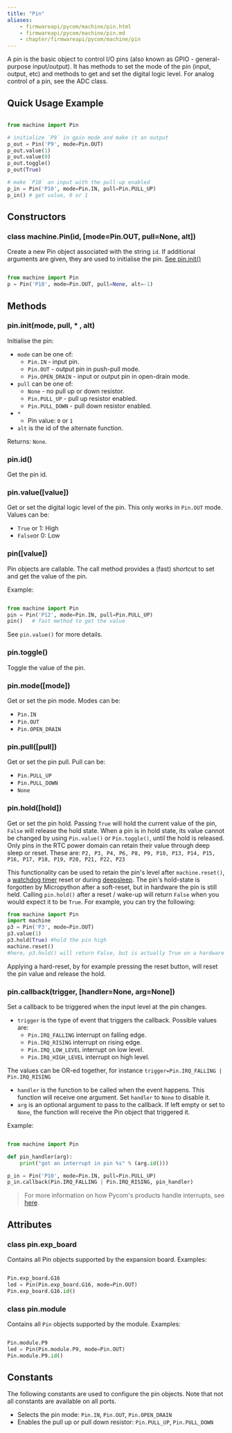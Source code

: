 ```yaml
---
title: "Pin"
aliases:
    - firmwareapi/pycom/machine/pin.html
    - firmwareapi/pycom/machine/pin.md
    - chapter/firmwareapi/pycom/machine/pin
---
```


A pin is the basic object to control I/O pins (also known as GPIO - general-purpose input/output). It has methods to set the mode of the pin (input, output, etc) and methods to get and set the digital logic level. For analog control of a pin, see the ADC class.

## Quick Usage Example

```python

from machine import Pin

# initialize `P9` in gpio mode and make it an output
p_out = Pin('P9', mode=Pin.OUT)
p_out.value(1)
p_out.value(0)
p_out.toggle()
p_out(True)

# make `P10` an input with the pull-up enabled
p_in = Pin('P10', mode=Pin.IN, pull=Pin.PULL_UP)
p_in() # get value, 0 or 1
```

## Constructors

### class machine.Pin(id, [mode=Pin.OUT, pull=None, alt])

Create a new Pin object associated with the string `id`. If additional arguments are given, they are used to initialise the pin. [See pin.init()](../pin#pin-init-mode-pull-alt)

```python

from machine import Pin
p = Pin('P10', mode=Pin.OUT, pull=None, alt=-1)
```

## Methods

### pin.init(mode, pull, * , alt)

Initialise the pin:

* `mode` can be one of:
  * `Pin.IN` - input pin.
  * `Pin.OUT` - output pin in push-pull mode.
  * `Pin.OPEN_DRAIN` - input or output pin in open-drain mode.
* `pull` can be one of:
  * `None` - no pull up or down resistor.
  * `Pin.PULL_UP` - pull up resistor enabled.
  * `Pin.PULL_DOWN` - pull down resistor enabled.
* `*`
  * Pin value: `0` or `1`
* `alt` is the id of the alternate function.

Returns: `None`.

### pin.id()

Get the pin id.

### pin.value([value])

Get or set the digital logic level of the pin. This only works in `Pin.OUT` mode. Values can be:
* `True` or 1: High
* `False`or 0: Low



### pin([value])

Pin objects are callable. The call method provides a (fast) shortcut to set and get the value of the pin.

Example:

```python

from machine import Pin
pin = Pin('P12', mode=Pin.IN, pull=Pin.PULL_UP)
pin()   # fast method to get the value
```

See `pin.value()` for more details.

### pin.toggle()

Toggle the value of the pin.

### pin.mode([mode])

Get or set the pin mode. Modes can be:
* `Pin.IN`
* `Pin.OUT`
* `Pin.OPEN_DRAIN`

### pin.pull([pull])

Get or set the pin pull. Pull can be:
* `Pin.PULL_UP`
* `Pin.PULL_DOWN`
* `None`

### pin.hold([hold])

Get or set the pin hold. Passing `True` will hold the current value of the pin, `False` will release the hold state. When a pin is in hold state, its value cannot be changed by using `Pin.value()` or `Pin.toggle()`, until the hold is released. Only pins in the RTC power domain can retain their value through deep sleep or reset. These are: `P2, P3, P4, P6, P8, P9, P10, P13, P14, P15, P16, P17, P18, P19, P20, P21, P22, P23`

This functionality can be used to retain the pin's level after `machine.reset()`, a [watchdog timer](/firmwareapi/pycom/machine/wdt/) reset or during [deepsleep](/firmwareapi/pycom/machine/#machinedeepsleeptime_ms). The pin's hold-state is forgotten by Micropython after a soft-reset, but in hardware the pin is still held. Calling `pin.hold()` after a reset / wake-up will return `False` when you would expect it to be `True`. For example, you can try the following:
```python
from machine import Pin
import machine
p3 = Pin('P3', mode=Pin.OUT)
p3.value(1)
p3.hold(True) #hold the pin high
machine.reset()
#here, p3.hold() will return False, but is actually True on a hardware level
```
Applying a hard-reset, by for example pressing the reset button, will reset the pin value and release the hold. 

### pin.callback(trigger, [handler=None, arg=None])

Set a callback to be triggered when the input level at the pin changes.

* `trigger` is the type of event that triggers the callback. Possible values are:
  * `Pin.IRQ_FALLING` interrupt on falling edge.
  * `Pin.IRQ_RISING` interrupt on rising edge.
  * `Pin.IRQ_LOW_LEVEL` interrupt on low level.
  * `Pin.IRQ_HIGH_LEVEL` interrupt on high level.

The values can be OR-ed together, for instance `trigger=Pin.IRQ_FALLING | Pin.IRQ_RISING`

* `handler` is the function to be called when the event happens. This function will receive one argument. Set `handler` to `None` to disable it.
* `arg` is an optional argument to pass to the callback. If left empty or set to `None`, the function will receive the Pin object that triggered it.

Example:

```python

from machine import Pin

def pin_handler(arg):
    print("got an interrupt in pin %s" % (arg.id()))

p_in = Pin('P10', mode=Pin.IN, pull=Pin.PULL_UP)
p_in.callback(Pin.IRQ_FALLING | Pin.IRQ_RISING, pin_handler)
```

>For more information on how Pycom's products handle interrupts, see [here](/firmwareapi/notes#interrupt-handling).


## Attributes

### class pin.exp_board

Contains all Pin objects supported by the expansion board. Examples:

```python

Pin.exp_board.G16
led = Pin(Pin.exp_board.G16, mode=Pin.OUT)
Pin.exp_board.G16.id()
```

### class pin.module

Contains all `Pin` objects supported by the module. Examples:

```python

Pin.module.P9
led = Pin(Pin.module.P9, mode=Pin.OUT)
Pin.module.P9.id()
```

## Constants

The following constants are used to configure the pin objects. Note that not all constants are available on all ports.

* Selects the pin mode: `Pin.IN`, `Pin.OUT`, `Pin.OPEN_DRAIN`
* Enables the pull up or pull down resistor: `Pin.PULL_UP`, `Pin.PULL_DOWN`
